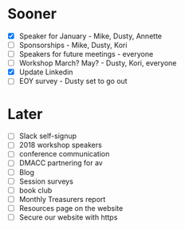 # Sooner
- [X] Speaker for January  - Mike, Dusty, Annette
- [ ] Sponsorships - Mike, Dusty, Kori
- [ ] Speakers for future meetings - everyone
- [ ] Workshop March? May? - Dusty, Kori, everyone
- [X] Update Linkedin
- [ ] EOY survey - Dusty set to go out

# Later
- [ ] Slack self-signup
- [ ] 2018 workshop speakers
- [ ] conference communication
- [ ] DMACC partnering for av
- [ ] Blog
- [ ] Session surveys
- [ ] book club
- [ ] Monthly Treasurers report
- [ ] Resources page on the website
- [ ] Secure our website with https
